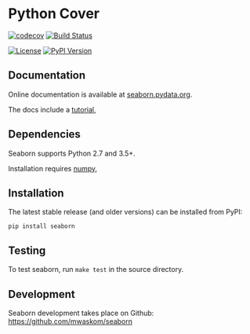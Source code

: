 # Python Cover
[![codecov](https://codecov.io/gh/Antoch03/python_cov/branch/master/graph/badge.svg)](https://codecov.io/gh/Antoch03/python_cov)
[![Build Status](https://img.shields.io/travis/dmlc/xgboost.svg?label=build&logo=travis&branch=master)](https://travis-ci.org/Antoch03/python_cov)

[![License](https://img.shields.io/pypi/l/seaborn.svg)](https://github.com/mwaskom/seaborn/blob/master/LICENSE)
[![PyPI Version](https://img.shields.io/pypi/v/seaborn.svg)](https://pypi.org/project/seaborn/)

Documentation
-------------

Online documentation is available at [seaborn.pydata.org](https://seaborn.pydata.org).

The docs include a [tutorial](https://seaborn.pydata.org/tutorial.html), 

Dependencies
------------

Seaborn supports Python 2.7 and 3.5+.

Installation requires [numpy](http://www.numpy.org/),

Installation
------------

The latest stable release (and older versions) can be installed from PyPI:

    pip install seaborn
    
    
Testing
-------

To test seaborn, run `make test` in the source directory.


Development
-----------

Seaborn development takes place on Github: https://github.com/mwaskom/seaborn
